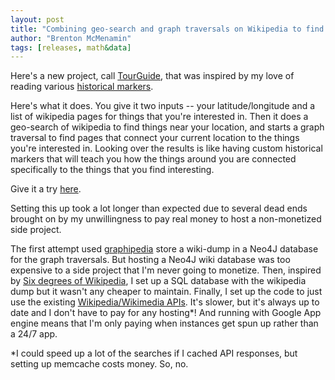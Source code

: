 ```yaml
---
layout: post
title: "Combining geo-search and graph traversals on Wikipedia to find interesting stuff nearby"
author: "Brenton McMenamin"
tags: [releases, math&data]
---
```


Here's a new project, call [TourGuide](https://github.com/bmcmenamin/tourguide), that was inspired by my love of reading various [historical markers](https://www.hmdb.org/).


Here's what it does. You give it two inputs -- your latitude/longitude and a list of wikipedia pages for things that you're interested in. Then it does a geo-search of wikipedia to find things near your location, and starts a graph traversal to find pages that connect your current location to the things you're interested in. Looking over the results is like having custom historical markers that will teach you how the things around you are connected specifically to the things that you find interesting.

Give it a try [here](https://coastal-epigram-162302.appspot.com/).

Setting this up took a lot longer than expected due to several dead ends brought on by my unwillingness to pay real money to host a non-monetized side project.

The first attempt used [graphipedia](https://github.com/mirkonasato/graphipedia) store a wiki-dump in a Neo4J database for the graph traversals. But hosting a Neo4J wiki database was too expensive to a side project that I'm never going to monetize. Then, inspired by [Six degrees of Wikipedia](https://github.com/jwngr/sdow), I set up a SQL database with the wikipedia dump but it wasn't any cheaper to maintain. Finally, I set up the code to just use the existing [Wikipedia/Wikimedia APIs](https://www.mediawiki.org/wiki/API:Main_page). It's slower, but it's always up to date and I don't have to pay for any hosting\*! And running with Google App engine means that I'm only paying when instances get spun up rather than a 24/7 app.


\*I could speed up a lot of the searches if I cached API responses, but setting up memcache costs money. So, no.
